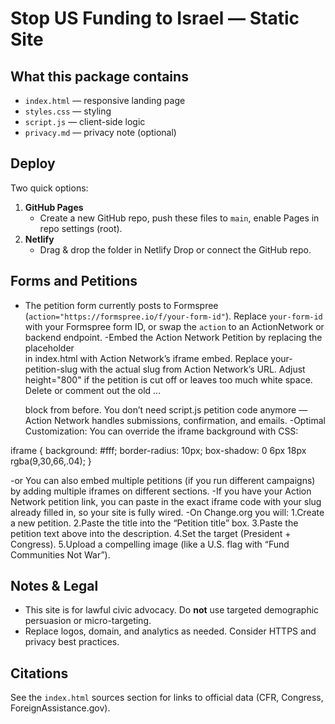 # Stop US Funding to Israel — Static Site

## What this package contains
- `index.html` — responsive landing page
- `styles.css` — styling
- `script.js` — client-side logic
- `privacy.md` — privacy note (optional)

## Deploy
Two quick options:
1. **GitHub Pages**
   - Create a new GitHub repo, push these files to `main`, enable Pages in repo settings (root).
2. **Netlify**
   - Drag & drop the folder in Netlify Drop or connect the GitHub repo.

## Forms and Petitions
- The petition form currently posts to Formspree (`action="https://formspree.io/f/your-form-id"`). Replace `your-form-id` with your Formspree form ID, or swap the `action` to an ActionNetwork or backend endpoint.
-Embed the Action Network Petition by replacing the placeholder <form> in index.html with Action Network’s iframe embed. Replace your-petition-slug with the actual slug from Action Network’s URL. Adjust height="800" if the petition is cut off or leaves too much white space. Delete or comment out the old <form id="petition-form"> ... </form> block from before. You don’t need script.js petition code anymore — Action Network handles submissions, confirmation, and emails.
-Optimal Customization: You can override the iframe background with CSS:

iframe {
  background: #fff;
  border-radius: 10px;
  box-shadow: 0 6px 18px rgba(9,30,66,.04);
}

-or You can also embed multiple petitions (if you run different campaigns) by adding multiple iframes on different sections.
-If you have your Action Network petition link, you can paste in the exact iframe code with your slug already filled in, so your site is fully wired.
-On Change.org you will:
1.Create a new petition.
2.Paste the title into the “Petition title” box.
3.Paste the petition text above into the description.
4.Set the target (President + Congress).
5.Upload a compelling image (like a U.S. flag with “Fund Communities Not War”).

## Notes & Legal
- This site is for lawful civic advocacy. Do **not** use targeted demographic persuasion or micro-targeting.
- Replace logos, domain, and analytics as needed. Consider HTTPS and privacy best practices.

## Citations
See the `index.html` sources section for links to official data (CFR, Congress, ForeignAssistance.gov).
